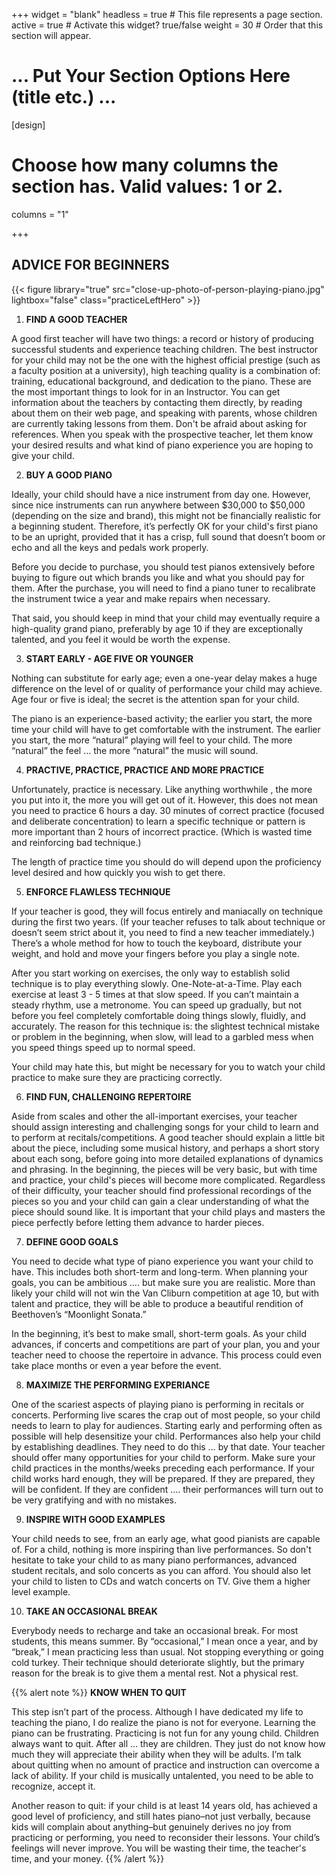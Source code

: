 +++
widget = "blank"
headless = true  # This file represents a page section.
active = true  # Activate this widget? true/false
weight = 30  # Order that this section will appear.

# ... Put Your Section Options Here (title etc.) ...

[design]
  # Choose how many columns the section has. Valid values: 1 or 2.
  columns = "1"

+++

## ADVICE FOR BEGINNERS
{{< figure library="true" src="close-up-photo-of-person-playing-piano.jpg" lightbox="false" class="practiceLeftHero" >}}

1. **FIND A GOOD TEACHER**

A good first teacher will have two things: a record or history of producing successful students and experience teaching children. The best instructor for your child may not be the one with the highest official prestige (such as a faculty position at a university), high teaching quality is a combination of: training, educational background, and dedication to the piano. These are the most important things to look for in an Instructor. You can get information about the teachers by contacting them directly, by reading about them on their web page, and speaking with parents, whose children are currently taking lessons from them. Don't be afraid about asking for references. When you speak with the prospective teacher, let them know your desired results and what kind of piano experience you are hoping to give your child.

2. **BUY A GOOD PIANO**

Ideally, your child should have a nice instrument from day one. However, since nice instruments can run anywhere between $30,000 to $50,000 (depending on the size and brand), this might not be financially realistic for a beginning student. Therefore, it’s perfectly OK for your child's first piano to be an upright, provided that it has a crisp, full sound that doesn’t boom or echo and all the keys and pedals work properly.

Before you decide to purchase, you should test pianos extensively before buying to figure out which brands you like and what you should pay for them. After the purchase, you will need to find a piano tuner to recalibrate the instrument twice a year and make repairs when necessary.

That said, you should keep in mind that your child may eventually require a high-quality grand piano, preferably by age 10 if they are exceptionally talented, and you feel it would be worth the expense.


3. **START EARLY - AGE FIVE OR YOUNGER**

Nothing can substitute for early age; even a one-year delay makes a huge difference on the level of or quality of performance your child may achieve. Age four or five is ideal; the secret is the attention span for your child.

The piano is an experience-based activity; the earlier you start, the more time your child will have to get comfortable with the instrument. The earlier you start, the more “natural” playing will feel to your child. The more “natural” the feel … the more “natural” the music will sound.

4. **PRACTIVE, PRACTICE, PRACTICE AND MORE PRACTICE**

Unfortunately, practice is necessary. Like anything worthwhile , the more you put into it, the more you will get out of it. However, this does not mean you need to practice 6 hours a day. 30 minutes of correct practice (focused and deliberate concentration) to learn a specific technique or pattern is more important than 2 hours of incorrect practice. (Which is wasted time and reinforcing bad technique.)

The length of practice time you should do will depend upon the proficiency level desired and how quickly you wish to get there.

5. **ENFORCE FLAWLESS TECHNIQUE**

If your teacher is good, they will focus entirely and maniacally on technique during the first two years. (If your teacher refuses to talk about technique or doesn’t seem strict about it, you need to find a new teacher immediately.) There’s a whole method for how to touch the keyboard, distribute your weight, and hold and move your fingers before you play a single note.

After you start working on exercises, the only way to establish solid technique is to play everything slowly. One-Note-at-a-Time. Play each exercise at least 3 - 5 times at that slow speed. If you can’t maintain a steady rhythm, use a metronome. You can speed up gradually, but not before you feel completely comfortable doing things slowly, fluidly, and accurately. The reason for this technique is: the slightest technical mistake or problem in the beginning, when slow, will lead to a garbled mess when you speed things speed up to normal speed.

Your child may hate this, but might be necessary for you to watch your child practice to make sure they are practicing correctly.

6. **FIND FUN, CHALLENGING REPERTOIRE**

Aside from scales and other the all-important exercises, your teacher should assign interesting and challenging songs for your child to learn and to perform at recitals/competitions. A good teacher should explain a little bit about the piece, including some musical history, and perhaps a short story about each song, before going into more detailed explanations of dynamics and phrasing.
In the beginning, the pieces will be very basic, but with time and practice, your child's pieces will become more complicated. Regardless of their difficulty, your teacher should find professional recordings of the pieces so you and your child can gain a clear understanding of what the piece should sound like. It is important that your child plays and masters the piece perfectly before letting them advance to harder pieces.

7. **DEFINE GOOD GOALS**

You need to decide what type of piano experience you want your child to have. This includes both short-term and long-term. When planning your goals, you can be ambitious …. but make sure you are realistic. More than likely your child will not win the Van Cliburn competition at age 10, but with talent and practice, they will be able to produce a beautiful rendition of Beethoven’s “Moonlight Sonata.”

In the beginning, it’s best to make small, short-term goals. As your child advances, if concerts and competitions are part of your plan, you and your teacher need to choose the repertoire in advance. This process could even take place months or even a year before the event.

8. **MAXIMIZE THE PERFORMING EXPERIANCE**

One of the scariest aspects of playing piano is performing in recitals or concerts. Performing live scares the crap out of most people, so your child needs to learn to play for audiences. Starting early and performing often as possible will help desensitize your child. Performances also help your child by establishing deadlines. They need to do this … by that date. Your teacher should offer many opportunities for your child to perform. Make sure your child practices in the months/weeks preceding each performance. If your child works hard enough, they will be prepared. If they are prepared, they will be confident. If they are confident …. their performances will turn out to be very gratifying and with no mistakes.

9. **INSPIRE WITH GOOD EXAMPLES**

Your child needs to see, from an early age, what good pianists are capable of. For a child, nothing is more inspiring than live performances. So don't hesitate to take your child to as many piano performances, advanced student recitals, and solo concerts as you can afford. You should also let your child to listen to CDs and watch concerts on TV. Give them a higher level example.

10. **TAKE AN OCCASIONAL BREAK**

Everybody needs to recharge and take an occasional break. For most students, this means summer. By “occasional,” I mean once a year, and by “break,” I mean practicing less than usual. Not stopping everything or going cold turkey. Their technique should deteriorate slightly, but the primary reason for the break is to give them a mental rest. Not a physical rest.

{{% alert note %}}
**KNOW WHEN TO QUIT**

This step isn’t part of the process. Although I have dedicated my life to teaching the piano, I do realize the piano is not for everyone. Learning the piano can be frustrating. Practicing is not fun for any young child. Children always want to quit. After all … they are children. They just do not know how much they will appreciate their ability when they will be adults. I’m talk about quitting when no amount of practice and instruction can overcome a lack of ability. If your child is musically untalented, you need to be able to recognize, accept it.

Another reason to quit: if your child is at least 14 years old, has achieved a good level of proficiency, and still hates piano–not just verbally, because kids will complain about anything–but genuinely derives no joy from practicing or performing, you need to reconsider their lessons. Your child’s feelings will never improve. You will be wasting their time, the teacher's time, and your money.
{{% /alert %}}